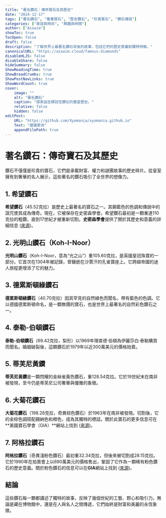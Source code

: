 ```yaml
---
title: "著名鑽石：傳奇寶石及其歷史"
date: "2024-12-17"
tags: ["著名鑽石", "奢華寶石", "歷史鑽石", "珍貴寶石", "鑽石傳說"]
categories: ["美容與時尚", "興趣與時間"]
author: ["Aixwim"]
showToc: true
TocOpen: false
draft: false
description: "了解世界上最著名鑽石背後的故事，包括它們的歷史意義和獨特特徵。"
canonicalURL: "https://aixwim.cloud/famous-diamonds"
disableHLJS: false
disableShare: false
hideSummary: false
ShowReadingTime: true
ShowBreadCrumbs: true
ShowPostNavLinks: true
ShowWordCount: true
cover:
    image: ""
    alt: "著名鑽石"
    caption: "探索這些標誌性鑽石的豐富歷史。"
    relative: false
    hidden: false
editPost:
    URL: "https://github.com/Xyomania/xyomania.github.io"
    Text: "建議更改"
    appendFilePath: true
---
```


# 著名鑽石：傳奇寶石及其歷史

鑽石不僅僅是珍貴的寶石，它們是承載財富、權力和謎團故事的歷史碎片。從皇室擁有到奢華的名人展示，這些著名的鑽石吸引了全世界的想像力。

## 1. 希望鑽石

**希望鑽石**（45.52克拉）是歷史上最著名的寶石之一。其鋼藍色的色調和傳說中的詛咒使其成為傳奇。現在，它被保存在史密森學會。希望鑽石最初是一顆重達110克拉的粗鑽，直到17世紀才被重新切割。**史密森學會**提供了關於其歷史和意義的詳細信息 ([來源](https://www.si.edu/spotlight/hope-diamond))。

## 2. 光明山鑽石（Koh-I-Noor）

**光明山鑽石**（Koh-I-Noor，意為“光之山”）重105.60克拉，是英國皇冠珠寶的一部分。它首次在1304年被記錄，曾鑲嵌在沙賈汗的孔雀寶座上。它跨越帝國的迷人旅程更增添了它的魅力。

## 3. 德累斯頓綠鑽石

**德累斯頓綠鑽石**（40.70克拉）因其罕見的自然綠色而聞名，帶有藍色的色調。它以德國德累斯頓命名，是一顆無價的寶石，也是世界上最著名的自然彩色鑽石之一。

## 4. 泰勒-伯頓鑽石

**泰勒-伯頓鑽石**（69.42克拉，梨形）以1969年理查德·伯頓為伊麗莎白·泰勒購買而聞名。婚姻破裂後，這顆鑽石於1979年以近300萬美元的價格拍賣。

## 5. 蒂芙尼黃鑽

**蒂芙尼黃鑽**是一顆閃耀的金絲雀黃色鑽石，重128.54克拉。它於19世紀末在南非被發現，至今仍是蒂芙尼公司奢華與優雅的象徵。

## 6. 大菊花鑽石

**大菊花鑽石**（198.28克拉，奇異棕色鑽石）於1963年在南非被發現。切割後，它的金棕色調搭配錫納色和橙色，成為其獨特的標誌。關於此寶石的更多信息可在**美國寶石學會（GIA）**網站上找到 ([來源](https://www.gia.edu))。

## 7. 阿格拉鑽石

**阿格拉鑽石**（奇異淺粉色鑽石）最初重32.34克拉，但後來被切割成28.15克拉。它於1990年在拍賣會上以690萬美元的價格售出，鞏固了它作為一顆稀有粉色鑽石的歷史意義。關於粉色鑽石的信息可以在**GIA**網站上找到 ([來源](https://www.gia.edu))。

## 結論

這些鑽石每一顆都講述了獨特的故事，反映了幾個世紀的工藝、野心和吸引力。無論是藏在博物館中，還是在人與名人之間傳遞，它們始終是財富和美麗的永恆象徵。
